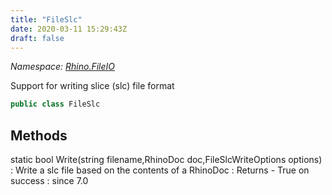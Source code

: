 ```yaml
---
title: "FileSlc"
date: 2020-03-11 15:29:43Z
draft: false
---
```


*Namespace: [Rhino.FileIO](../)*

Support for writing slice (slc) file format
```cs
public class FileSlc
```
## Methods

static bool Write(string filename,RhinoDoc doc,FileSlcWriteOptions options)
: Write a slc file based on the contents of a RhinoDoc
: Returns - True on success
: since 7.0
